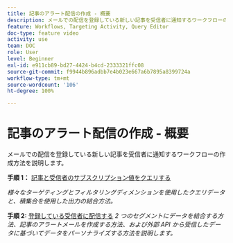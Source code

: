 ```yaml
---
title: 記事のアラート配信の作成 - 概要
description: メールでの配信を登録している新しい記事を受信者に通知するワークフローの作成方法を説明します。
feature: Workflows, Targeting Activity, Query Editor
doc-type: feature video
activity: use
team: DOC
role: User
level: Beginner
exl-id: e911cb89-bd27-4424-b4cd-2333321ffc08
source-git-commit: f9944b896adbb7e4b023e667a6b7895a8399724a
workflow-type: tm+mt
source-wordcount: '106'
ht-degree: 100%

---
```


# 記事のアラート配信の作成 - 概要

メールでの配信を登録している新しい記事を受信者に通知するワークフローの作成方法を説明します。

**手順 1：** [記事と受信者のサブスクリプション値をクエリする](/help/tutorial-use-soap-apis/query-articles-and-recipient-subscription-values.md)

*様々なターゲティングとフィルタリングディメンションを使用したクエリデータと、積集合を使用した出力の結合方法。*

**手順 2:** [登録している受信者に配信する](/help/tutorial-use-soap-apis/send-delivery-to-subscribed-recipients.md)
*2 つのセグメントにデータを結合する方法、記事のアラートメールを作成する方法、および外部 API から受信したデータに基づいてデータをパーソナライズする方法を説明します。*
